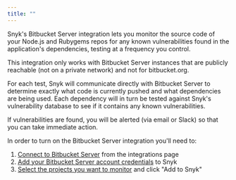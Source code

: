 ```yaml
---
title: ""
---
```


Snyk's Bitbucket Server integration lets you monitor the source code of your Node.js and Rubygems repos for any known vulnerabilities found in the application's dependencies, testing at a frequency you control.

This integration only works with Bitbucket Server instances that are publicly reachable (not on a private network) and not for bitbucket.org.

For each test, Snyk will communicate directly with Bitbucket Server to determine exactly what code is currently pushed and what dependencies are being used. Each dependency will in turn be tested against Snyk's vulnerability database to see if it contains any known vulnerabilities. 

If vulnerabilities are found, you will be alerted (via email or Slack) so that you can take immediate action.

In order to turn on the Bitbucket Server integration you'll need to:

1. [Connect to Bitbucket Server](#connecting-snyk-to-bitbucket-server) from the integrations page
2. [Add your Bitbucket Server account credentials](#generating-your-bitbucket-server-credentials) to Snyk
3. [Select the projects you want to monitor](#adding-bitbucket-server-repositories-to-snyk) and click "Add to Snyk"
